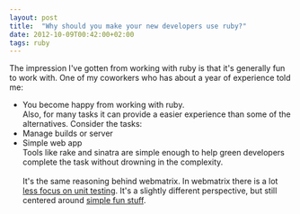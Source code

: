 ```yaml
---
layout: post
title:  "Why should you make your new developers use ruby?"
date: 2012-10-09T00:42:00+02:00
tags: ruby
---
```


The impression I've gotten from working with ruby is that it's generally fun to work with. One of my coworkers who has about a year of experience told me:<br>
- You become happy from working with ruby.<br>
Also, for many tasks it can provide a easier experience than some of the alternatives. Consider the tasks:<br>
- Manage builds or server<br>
- Simple web app<br>
Tools like rake and sinatra are simple enough to help green developers complete the task without drowning in the complexity.<br><br>
It's the same reasoning behind webmatrix. In webmatrix there is a lot <a href="http://stackoverflow.com/questions/5953394/is-there-a-unit-testing-capability-with-webmatrix">less focus on unit testing</a>. It's a slightly different perspective, but still centered around <a href="http://blog.wekeroad.com/microsoft/someone-hit-their-head">simple fun stuff</a>.
<div style="clear: both;"></div>